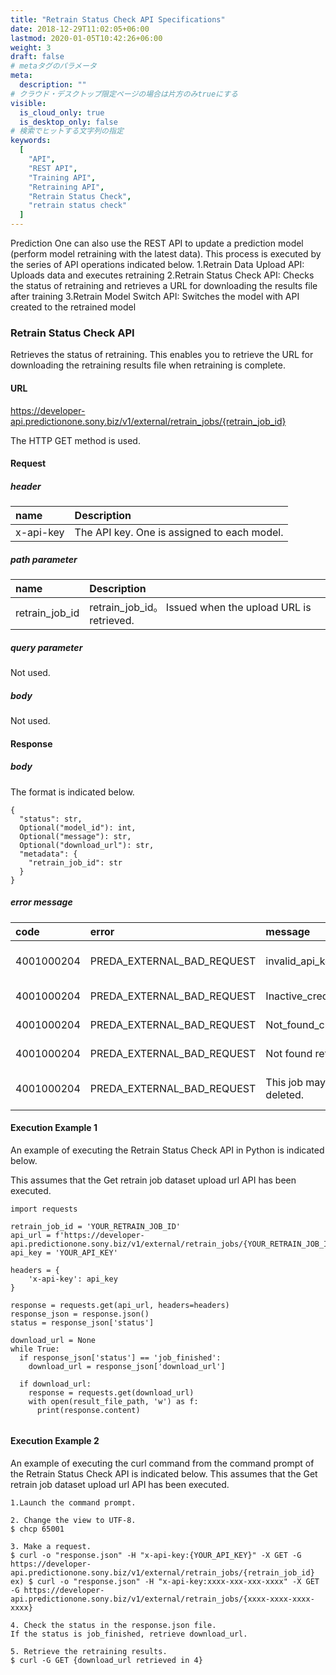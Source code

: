 ```yaml
---
title: "Retrain Status Check API Specifications"
date: 2018-12-29T11:02:05+06:00
lastmod: 2020-01-05T10:42:26+06:00
weight: 3
draft: false
# metaタグのパラメータ
meta:
  description: ""
# クラウド・デスクトップ限定ページの場合は片方のみtrueにする
visible:
  is_cloud_only: true
  is_desktop_only: false
# 検索でヒットする文字列の指定
keywords:
  [
    "API",
    "REST API",
    "Training API",
    "Retraining API",
    "Retrain Status Check",
    "retrain status check"
  ]
---
```


Prediction One can also use the REST API to update a prediction model (perform model retraining with the latest data). This process is executed by the series of API operations indicated below.
1.Retrain Data Upload API: Uploads data and executes retraining
2.Retrain Status Check API: Checks the status of retraining and retrieves a URL for downloading the results file after training
3.Retrain Model Switch API: Switches the model with API created to the retrained model

### Retrain Status Check API

Retrieves the status of retraining.
This enables you to retrieve the URL for downloading the retraining results file when retraining is complete.

#### URL

https://developer-api.predictionone.sony.biz/v1/external/retrain_jobs/{retrain_job_id}

The HTTP GET method is used.

#### Request

##### header

| name              | Description                                       |
| :---------------- | :----------------------------------------- |
| x-api-key         | The API key. One is assigned to each model.       |

##### path parameter

| name              | Description                                       |
| :---------------- | :----------------------------------------- |
| retrain_job_id    | retrain_job_id。 Issued when the upload URL is retrieved.       |

##### query parameter

Not used.

##### body

Not used.

#### Response

##### body

The format is indicated below.

```
{
  "status": str,
  Optional("model_id"): int,
  Optional("message"): str,
  Optional("download_url"): str,
  "metadata": {
    "retrain_job_id": str
  }
}
```

##### error message

| code       | error         | message                | reason                 |
| :--------- | :------------ | :--------------------- | :--------------------- |
| 4001000204 | PREDA_EXTERNAL_BAD_REQUEST | invalid_api_key. | The API key does not exist. |
| 4001000204 | PREDA_EXTERNAL_BAD_REQUEST | Inactive_credential. | The API key is incorrect. |
| 4001000204 | PREDA_EXTERNAL_BAD_REQUEST | Not_found_credential. | The API key is incorrect. |
| 4001000204 | PREDA_EXTERNAL_BAD_REQUEST | Not found retrain job. | retrain_job_id is incorrect. |
| 4001000204 | PREDA_EXTERNAL_BAD_REQUEST | This job may be deleted. | The job may have been deleted. |

#### Execution Example 1

An example of executing the Retrain Status Check API in Python is indicated below.

This assumes that the Get retrain job dataset upload url API has been executed.

```
import requests
​
retrain_job_id = 'YOUR_RETRAIN_JOB_ID'
api_url = f'https://developer-api.predictionone.sony.biz/v1/external/retrain_jobs/{YOUR_RETRAIN_JOB_ID}'
api_key = 'YOUR_API_KEY'
​
headers = {
    'x-api-key': api_key
}
​
response = requests.get(api_url, headers=headers)
response_json = response.json()
status = response_json['status']

download_url = None
while True:
  if response_json['status'] == 'job_finished':
    download_url = response_json['download_url']

  if download_url:
    response = requests.get(download_url)
    with open(result_file_path, 'w') as f:
      print(response.content)
      
```


#### Execution Example 2

An example of executing the curl command from the command prompt of the Retrain Status Check API is indicated below.
This assumes that the Get retrain job dataset upload url API has been executed.

```
1.Launch the command prompt.

2. Change the view to UTF-8.
$ chcp 65001

3. Make a request.
$ curl -o "response.json" -H "x-api-key:{YOUR_API_KEY}" -X GET -G https://developer-api.predictionone.sony.biz/v1/external/retrain_jobs/{retrain_job_id}
ex) $ curl -o "response.json" -H "x-api-key:xxxx-xxx-xxx-xxxx" -X GET -G https://developer-api.predictionone.sony.biz/v1/external/retrain_jobs/{xxxx-xxxx-xxxx-xxxx}

4. Check the status in the response.json file.
If the status is job_finished, retrieve download_url.

5. Retrieve the retraining results.
$ curl -G GET {download_url retrieved in 4}
```